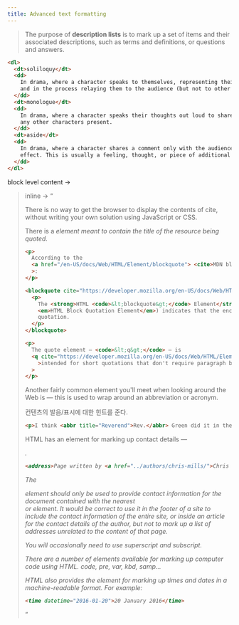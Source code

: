 ```yaml
---
title: Advanced text formatting
---
```


> The purpose of **description lists** is to mark up a set of items and their associated descriptions, such as terms and definitions, or questions and answers.

```html
<dl>
  <dt>soliloquy</dt>
  <dd>
    In drama, where a character speaks to themselves, representing their inner thoughts or feelings
    and in the process relaying them to the audience (but not to other characters.)
  </dd>
  <dt>monologue</dt>
  <dd>
    In drama, where a character speaks their thoughts out loud to share them with the audience and
    any other characters present.
  </dd>
  <dt>aside</dt>
  <dd>
    In drama, where a character shares a comment only with the audience for humorous or dramatic
    effect. This is usually a feeling, thought, or piece of additional background information.
  </dd>
</dl>
```

block level content -> <blockquote> inline -> <q>

There is no way to get the browser to display the contents of cite, without writing your own solution using JavaScript or CSS.

There is a <cite> element meant to contain the title of the resource being quoted.

```html
<p>
  According to the
  <a href="/en-US/docs/Web/HTML/Element/blockquote"> <cite>MDN blockquote page</cite></a
  >:
</p>

<blockquote cite="https://developer.mozilla.org/en-US/docs/Web/HTML/Element/blockquote">
  <p>
    The <strong>HTML <code>&lt;blockquote&gt;</code> Element</strong> (or
    <em>HTML Block Quotation Element</em>) indicates that the enclosed text is an extended
    quotation.
  </p>
</blockquote>

<p>
  The quote element — <code>&lt;q&gt;</code> — is
  <q cite="https://developer.mozilla.org/en-US/docs/Web/HTML/Element/q"
    >intended for short quotations that don't require paragraph breaks.</q
  >
</p>
```

Another fairly common element you'll meet when looking around the Web is <abbr> — this is used to wrap around an abbreviation or acronym.

컨텐츠의 발음/표시에 대한 힌트를 준다.

```html
<p>I think <abbr title="Reverend">Rev.</abbr> Green did it in the kitchen with the chainsaw.</p>
```

HTML has an element for marking up contact details — <address>.

```html
<address>Page written by <a href="../authors/chris-mills/">Chris Mills</a>.</address>
```

The <address> element should only be used to provide contact information for the document contained with the nearest <article> or <body> element. It would be correct to use it in the footer of a site to include the contact information of the entire site, or inside an article for the contact details of the author, but not to mark up a list of addresses unrelated to the content of that page.

You will occasionally need to use superscript and subscript.

There are a number of elements available for marking up computer code using HTML. code, pre, var, kbd, samp...

HTML also provides the <time> element for marking up times and dates in a machine-readable format. For example:

```html
<time datetime="2016-01-20">20 January 2016</time>
```
